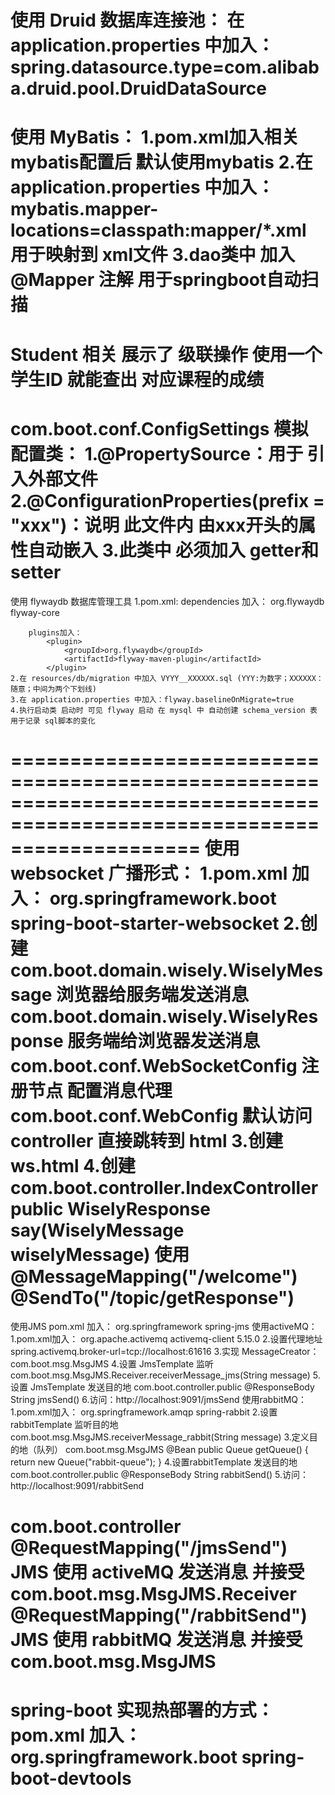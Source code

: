 使用 Druid 数据库连接池：
	在 application.properties 中加入：spring.datasource.type=com.alibaba.druid.pool.DruidDataSource
========================================================================================================================
使用 MyBatis：
	1.pom.xml加入相关mybatis配置后 默认使用mybatis
	2.在 application.properties 中加入：mybatis.mapper-locations=classpath:mapper/*.xml 用于映射到 xml文件
	3.dao类中 加入 @Mapper 注解 用于springboot自动扫描
========================================================================================================================	
Student 相关 展示了 级联操作 使用一个 学生ID 就能查出 对应课程的成绩
========================================================================================================================
com.boot.conf.ConfigSettings
模拟配置类：
	1.@PropertySource：用于 引入外部文件
	2.@ConfigurationProperties(prefix = "xxx")：说明 此文件内 由xxx开头的属性自动嵌入
	3.此类中 必须加入 getter和setter
========================================================================================================================
使用 flywaydb 数据库管理工具
	1.pom.xml:
		dependencies 加入：
			<dependency>
				<groupId>org.flywaydb</groupId>
				<artifactId>flyway-core</artifactId>
			</dependency>
			
		plugins加入：
			<plugin>
			    <groupId>org.flywaydb</groupId>
			    <artifactId>flyway-maven-plugin</artifactId>
			</plugin>
	2.在 resources/db/migration 中加入 VYYY__XXXXXX.sql (YYY:为数字；XXXXXX：随意；中间为两个下划线)
	3.在 application.properties 中加入：flyway.baselineOnMigrate=true
	4.执行启动类 启动时 可见 flyway 启动 在 mysql 中 自动创建 schema_version 表 用于记录 sql脚本的变化
========================================================================================================================
使用 websocket
	广播形式：
		1.pom.xml 加入：
			<dependency>
				<groupId>org.springframework.boot</groupId>
				<artifactId>spring-boot-starter-websocket</artifactId>
			</dependency>
		2.创建
			com.boot.domain.wisely.WiselyMessage 浏览器给服务端发送消息
			com.boot.domain.wisely.WiselyResponse 服务端给浏览器发送消息
			com.boot.conf.WebSocketConfig 注册节点 配置消息代理
			com.boot.conf.WebConfig 默认访问 controller 直接跳转到 html
		3.创建 ws.html
		4.创建 com.boot.controller.IndexController
			public WiselyResponse say(WiselyMessage wiselyMessage)
				使用 
				@MessageMapping("/welcome")
				@SendTo("/topic/getResponse")
========================================================================================================================
使用JMS
	pom.xml 加入：
		<!-- JMS -->
		<dependency>
		    <groupId>org.springframework</groupId>
		    <artifactId>spring-jms</artifactId>
		</dependency>
	使用activeMQ：
		1.pom.xml加入：
			<!-- activeMQ -->
			<dependency>
			    <groupId>org.apache.activemq</groupId>
			    <artifactId>activemq-client</artifactId>
			    <version>5.15.0</version>
			</dependency>
		2.设置代理地址
			spring.activemq.broker-url=tcp://localhost:61616
		3.实现 MessageCreator：
			com.boot.msg.MsgJMS
		4.设置 JmsTemplate 监听 com.boot.msg.MsgJMS.Receiver.receiverMessage_jms(String message)
		5.设置 JmsTemplate 发送目的地 com.boot.controller.public @ResponseBody String jmsSend()
		6.访问：http://localhost:9091/jmsSend
	使用rabbitMQ：
		1.pom.xml加入：
			<!-- rabbitMQ -->
			<dependency>
			    <groupId>org.springframework.amqp</groupId>
			    <artifactId>spring-rabbit</artifactId>
			</dependency>
		2.设置 rabbitTemplate 监听目的地 com.boot.msg.MsgJMS.receiverMessage_rabbit(String message) 
		3.定义目的地（队列）
			com.boot.msg.MsgJMS
				@Bean
				public Queue getQueue() {
					return new Queue("rabbit-queue");
				}
		4.设置rabbitTemplate 发送目的地 com.boot.controller.public @ResponseBody String rabbitSend()
		5.访问：http://localhost:9091/rabbitSend
			
com.boot.controller
	@RequestMapping("/jmsSend") JMS 使用 activeMQ 发送消息 并接受  com.boot.msg.MsgJMS.Receiver
	@RequestMapping("/rabbitSend") JMS 使用 rabbitMQ 发送消息 并接受 com.boot.msg.MsgJMS
========================================================================================================================
spring-boot 实现热部署的方式：
	pom.xml 加入：
		<!-- 实现热部署 -->
		<dependency>
			<groupId>org.springframework.boot</groupId>
			<artifactId>spring-boot-devtools</artifactId>
		</dependency>
========================================================================================================================